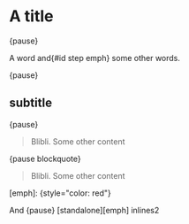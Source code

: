# A title

{pause}

A word and{#id step emph} some other words.

{pause}

## subtitle

{pause}
> Blibli.
> Some other content

{pause blockquote}
> Blibli.
> Some other content


[emph]: {style="color: red"}

And {pause} [standalone][emph] inlines2
